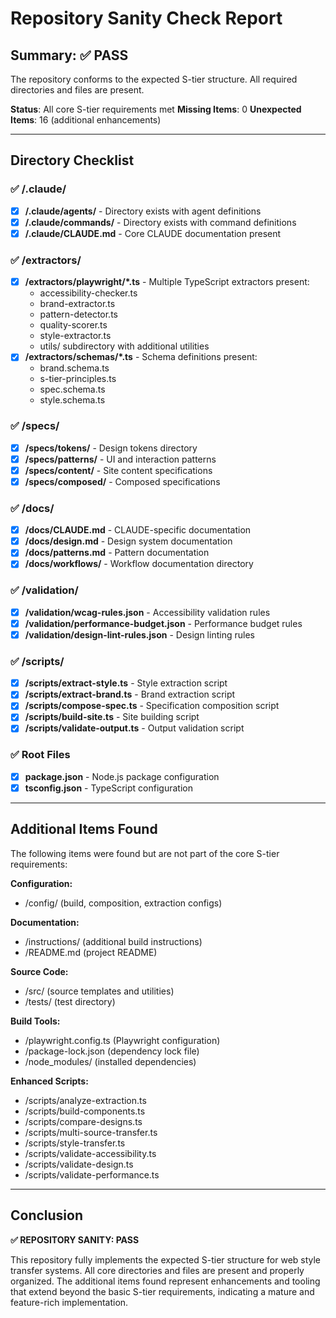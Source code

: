 # Repository Sanity Check Report

## Summary: ✅ PASS

The repository conforms to the expected S-tier structure. All required directories and files are present.

**Status**: All core S-tier requirements met
**Missing Items**: 0
**Unexpected Items**: 16 (additional enhancements)

---

## Directory Checklist

### ✅ /.claude/

- [x] **/.claude/agents/** - Directory exists with agent definitions
- [x] **/.claude/commands/** - Directory exists with command definitions
- [x] **/.claude/CLAUDE.md** - Core CLAUDE documentation present

### ✅ /extractors/

- [x] **/extractors/playwright/\*.ts** - Multiple TypeScript extractors present:
  - accessibility-checker.ts
  - brand-extractor.ts
  - pattern-detector.ts
  - quality-scorer.ts
  - style-extractor.ts
  - utils/ subdirectory with additional utilities
- [x] **/extractors/schemas/\*.ts** - Schema definitions present:
  - brand.schema.ts
  - s-tier-principles.ts
  - spec.schema.ts
  - style.schema.ts

### ✅ /specs/

- [x] **/specs/tokens/** - Design tokens directory
- [x] **/specs/patterns/** - UI and interaction patterns
- [x] **/specs/content/** - Site content specifications
- [x] **/specs/composed/** - Composed specifications

### ✅ /docs/

- [x] **/docs/CLAUDE.md** - CLAUDE-specific documentation
- [x] **/docs/design.md** - Design system documentation
- [x] **/docs/patterns.md** - Pattern documentation
- [x] **/docs/workflows/** - Workflow documentation directory

### ✅ /validation/

- [x] **/validation/wcag-rules.json** - Accessibility validation rules
- [x] **/validation/performance-budget.json** - Performance budget rules
- [x] **/validation/design-lint-rules.json** - Design linting rules

### ✅ /scripts/

- [x] **/scripts/extract-style.ts** - Style extraction script
- [x] **/scripts/extract-brand.ts** - Brand extraction script
- [x] **/scripts/compose-spec.ts** - Specification composition script
- [x] **/scripts/build-site.ts** - Site building script
- [x] **/scripts/validate-output.ts** - Output validation script

### ✅ Root Files

- [x] **package.json** - Node.js package configuration
- [x] **tsconfig.json** - TypeScript configuration

---

## Additional Items Found

The following items were found but are not part of the core S-tier requirements:

**Configuration:**

- /config/ (build, composition, extraction configs)

**Documentation:**

- /instructions/ (additional build instructions)
- /README.md (project README)

**Source Code:**

- /src/ (source templates and utilities)
- /tests/ (test directory)

**Build Tools:**

- /playwright.config.ts (Playwright configuration)
- /package-lock.json (dependency lock file)
- /node_modules/ (installed dependencies)

**Enhanced Scripts:**

- /scripts/analyze-extraction.ts
- /scripts/build-components.ts
- /scripts/compare-designs.ts
- /scripts/multi-source-transfer.ts
- /scripts/style-transfer.ts
- /scripts/validate-accessibility.ts
- /scripts/validate-design.ts
- /scripts/validate-performance.ts

---

## Conclusion

**✅ REPOSITORY SANITY: PASS**

This repository fully implements the expected S-tier structure for web style transfer systems. All core directories and files are present and properly organized. The additional items found represent enhancements and tooling that extend beyond the basic S-tier requirements, indicating a mature and feature-rich implementation.
